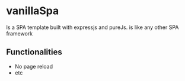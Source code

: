 # vanillaSpa
Is a SPA template built with expressjs and pureJs.
is like any other SPA framework

## Functionalities
+   No page reload
+ etc
